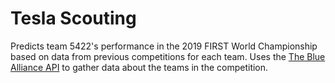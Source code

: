 # Tesla Scouting
Predicts team 5422's performance in the 2019 FIRST World Championship based on data from previous competitions for each team. Uses the [The Blue Alliance API](https://www.thebluealliance.com/) to gather data about the teams in the competition.
